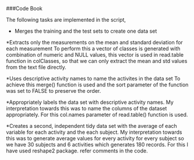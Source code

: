 ###Code Book

The following tasks are implemented in the script,

* Merges the training and the test sets to create one data set

*Extracts only the measurements on the mean and standard deviation for each measurement
To perform this a vector of classes is generated with combination of numeric and NULL values, this vector is used in read.table function in colClasses, so that we can only extract the mean and std values from the text file directly.

*Uses descriptive activity names to name the activites in the data set
To achieve this merge() function is used and the sort parameter of the function was set to FALSE to preserve the order.

*Appropriately labels the data set with descriptive activity names.
My interpretation towards this was to name the columns of the dataset appropriately. For this col.names parameter of read.table() function is used.

*Creates a second, independent tidy data set with the average of each variable for each activity and the each subject.
My interpretation towards this was to generate average values for every activity for every subject so we have 30 subjects and 6 activities which generates 180 records. 
For this I have used reshape2 package. refer comments in the code.

